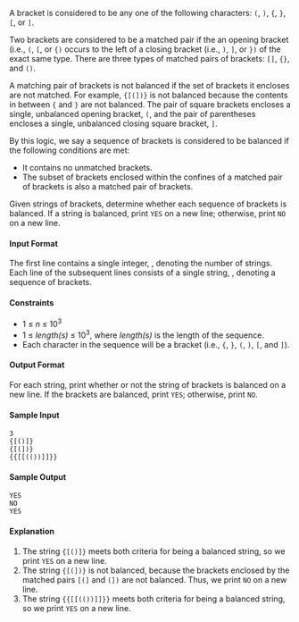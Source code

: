 A bracket is considered to be any one of the following characters: `(`, `)`, `{`, `}`, `[`, or `]`.

Two brackets are considered to be a matched pair if the an opening bracket (i.e., `(`, `[`, or `{)` occurs to the left of a closing bracket (i.e., `)`, `]`, or `})` of the exact same type. There are three types of matched pairs of brackets: `[]`, `{}`, and `()`.

A matching pair of brackets is not balanced if the set of brackets it encloses are not matched. For example, `{[(])}` is not balanced because the contents in between `{` and `}` are not balanced. The pair of square brackets encloses a single, unbalanced opening bracket, `(`, and the pair of parentheses encloses a single, unbalanced closing square bracket, `]`.

By this logic, we say a sequence of brackets is considered to be balanced if the following conditions are met:

* It contains no unmatched brackets.
* The subset of brackets enclosed within the confines of a matched pair of brackets is also a matched pair of brackets.

Given  strings of brackets, determine whether each sequence of brackets is balanced. If a string is balanced, print `YES` on a new line; otherwise, print `NO` on a new line.

#### Input Format

The first line contains a single integer, , denoting the number of strings. 
Each line  of the  subsequent lines consists of a single string, , denoting a sequence of brackets.

#### Constraints

* 1 ≤ *n* ≤ 10<sup>3</sup>
* 1 ≤ *length(s)* ≤ 10<sup>3</sup>, where *length(s)* is the length of the sequence.
* Each character in the sequence will be a bracket (i.e., `{`, `}`, `(`, `)`, `[`, and `]`).

#### Output Format

For each string, print whether or not the string of brackets is balanced on a new line. If the brackets are balanced, print `YES`; otherwise, print `NO`.

#### Sample Input

    3
    {[()]}
    {[(])}
    {{[[(())]]}}

#### Sample Output

    YES
    NO
    YES
  
#### Explanation

1. The string `{[()]}` meets both criteria for being a balanced string, so we print `YES` on a new line.
2. The string `{[(])}` is not balanced, because the brackets enclosed by the matched pairs `[(]` and `(])` are not balanced. Thus, we print `NO` on a new line.
3. The string `{{[[(())]]}}` meets both criteria for being a balanced string, so we print `YES` on a new line.